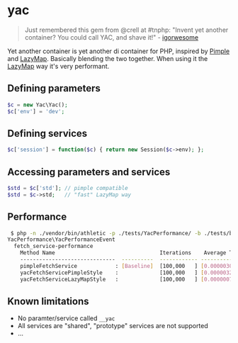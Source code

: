 # yac

> Just remembered this gem from @crell at #tnphp: "Invent yet another container? You could call YAC, and shave it!" - [igorwesome](https://twitter.com/igorwesome/status/400716438841098240)

Yet another container is yet another di container for PHP, inspired by [Pimple] and [LazyMap]. Basically blending the two together. When using it the [LazyMap] way it's very performant.

[Pimple]: https://github.com/fabpot/Pimple
[LazyMap]: https://github.com/Ocramius/LazyMap

## Defining parameters

```php
$c = new Yac\Yac();
$c['env'] = 'dev';
```

## Defining services

```php
$c['session'] = function($c) { return new Session($c->env); };
```

## Accessing parameters and services

```php
$std = $c['std']; // pimple compatible
$std = $c->std;   // "fast" LazyMap way
```

## Performance

```bash
 $ php -n ./vendor/bin/athletic -p ./tests/YacPerformance/ -b ./tests/bootstrap.php -f GroupedFormatter
YacPerformance\YacPerformanceEvent
  fetch_service-performance
    Method Name                                 Iterations    Average Time     Ops/s             Relative
    ------------------------------  ----------  ------------ --------------    ---------         ---------
    pimpleFetchService            : [Baseline]  [100,000   ] [0.0000030675197] [325,996.28015]
    yacFetchServicePimpleStyle    :             [100,000   ] [0.0000032290554] [309,688.08976]   [105.27%]
    yacFetchServiceLazyMapStyle   :             [100,000   ] [0.0000007874918] [1,269,854.49503] [25.67%]
```

## Known limitations

- No paramter/service called `__yac`
- All services are "shared", "prototype" services are not supported
- ...
